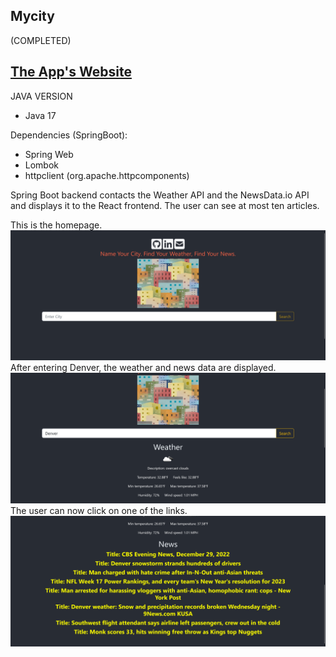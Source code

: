 ## Mycity
(COMPLETED)

## [The App's Website](https://password-generator-681b7.web.app/)
JAVA VERSION
* Java 17

Dependencies (SpringBoot):
* Spring Web
* Lombok
* httpclient (org.apache.httpcomponents)

Spring Boot backend contacts the Weather API and the 
NewsData.io API and displays it to the React frontend. 
The user can see at most ten articles.

This is the homepage.
![home](src/main/resources/static/images/screenshot1.png)
After entering Denver, the weather and news data are displayed.
![home](src/main/resources/static/images/screenshot2.png)
The user can now click on one of the links.
![home](src/main/resources/static/images/screenshot3.png)
